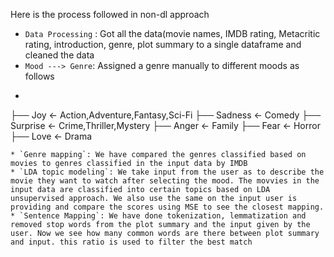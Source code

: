 Here is the process followed in non-dl approach

* `Data Processing` : Got all the data(movie names, IMDB rating, Metacritic rating, introduction, genre, plot summary to a single dataframe and cleaned the data
* `Mood ---> Genre`: Assigned a genre manually to different moods as follows 
*  ```
├── Joy                     <- Action,Adventure,Fantasy,Sci-Fi
├── Sadness                 <- Comedy
├── Surprise                <- Crime,Thriller,Mystery
├── Anger                   <- Family
├── Fear                    <- Horror
├── Love                    <- Drama

```
* `Genre mapping`: We have compared the genres classified based on movies to genres classified in the input data by IMDB
* `LDA topic modeling`: We take input from the user as to describe the movie they want to watch after selecting the mood. The movvies in the input data are classified into certain topics based on LDA unsupervised approach. We also use the same on the input user is providing and compare the scores using MSE to see the closest mapping. 
* `Sentence Mapping`: We have done tokenization, lemmatization and removed stop words from the plot summary and the input given by the user. Now we see how many common words are there between plot summary and input. this ratio is used to filter the best match

